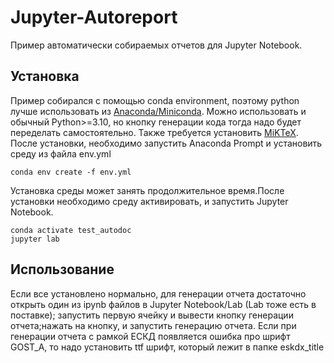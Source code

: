 # Jupyter-Autoreport
Пример автоматически собираемых отчетов для Jupyter Notebook.
## Установка
Пример собирался с помощью conda environment, поэтому python лучше использовать из [Anaconda/Miniconda](https://docs.conda.io/projects/conda/en/latest/user-guide/install/windows.html). Можно использовать и обычный Python>=3.10, но кнопку генерации кода тогда надо будет переделать самостоятельно.
Также требуется установить [MiKTeX](https://miktex.org/download).
После установки, необходимо запустить Anaconda Prompt и установить cреду из файла env.yml
~~~
conda env create -f env.yml
~~~
Установка среды может занять продолжительное время.После установки необходимо среду активировать, и запустить Jupyter Notebook.
~~~
conda activate test_autodoc
jupyter lab
~~~
## Использование
Если все установлено нормально, для генерации отчета достаточно открыть один из ipynb файлов в Jupyter Notebook/Lab (Lab тоже есть в поставке); запустить первую ячейку и вывести кнопку генерации отчета;нажать на кнопку, и запустить генерацию отчета.
Если при генерации отчета с рамкой ЕСКД появляется ошибка про шрифт GOST_A, то надо установить ttf шрифт, который лежит в папке eskdx_title
